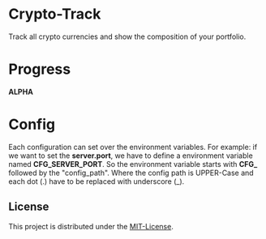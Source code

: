 # Crypto-Track

Track all crypto currencies and show the composition of your portfolio.

# Progress

**ALPHA**

# Config

Each configuration can set over the environment variables. For example: if we want to set
the **server.port**, we have to define a environment variable named **CFG_SERVER_PORT**. So the
environment variable starts with **CFG_** followed by the "config_path". Where the config path
is UPPER-Case and each dot (.) have to be replaced with underscore (_).

License
-------

This project is distributed under the [MIT-License](http://www.opensource.org/licenses/mit-license.php).